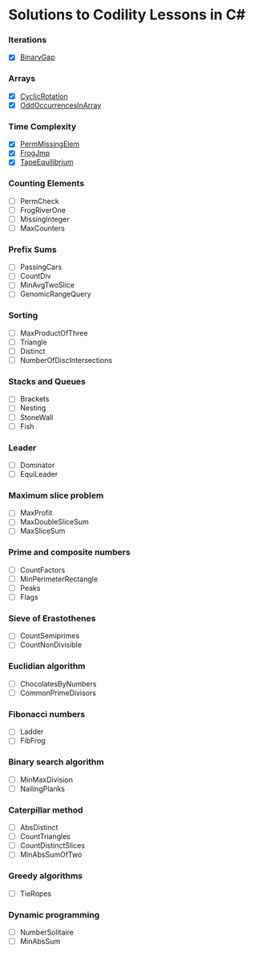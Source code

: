 Solutions to Codility Lessons in C#
=======================

### Iterations
- [x] [BinaryGap](https://app.codility.com/programmers/lessons/1-iterations/binary_gap/)

### Arrays
- [x] [CyclicRotation](https://app.codility.com/programmers/lessons/2-arrays/cyclic_rotation/)
- [x] [OddOccurrencesInArray](https://app.codility.com/programmers/lessons/2-arrays/odd_occurrences_in_array/)

### Time Complexity
- [x] [PermMissingElem](https://app.codility.com/programmers/lessons/3-time_complexity/perm_missing_elem/)
- [x] [FrogJmp](https://app.codility.com/programmers/lessons/3-time_complexity/frog_jmp/)
- [x] [TapeEquilibrium](https://app.codility.com/programmers/lessons/3-time_complexity/tape_equilibrium/)

### Counting Elements
- [ ] PermCheck
- [ ] FrogRiverOne
- [ ] MissingInteger
- [ ] MaxCounters

### Prefix Sums
- [ ] PassingCars
- [ ] CountDiv
- [ ] MinAvgTwoSlice
- [ ] GenomicRangeQuery

### Sorting
- [ ] MaxProductOfThree
- [ ] Triangle
- [ ] Distinct
- [ ] NumberOfDiscIntersections

### Stacks and Queues
- [ ] Brackets
- [ ] Nesting
- [ ] StoneWall
- [ ] Fish
	
### Leader
- [ ] Dominator
- [ ] EquiLeader

### Maximum slice problem
- [ ] MaxProfit
- [ ] MaxDoubleSliceSum
- [ ] MaxSliceSum

### Prime and composite numbers
- [ ] CountFactors
- [ ] MinPerimeterRectangle
- [ ] Peaks
- [ ] Flags

### Sieve of Erastothenes
- [ ] CountSemiprimes
- [ ] CountNonDivisible

### Euclidian algorithm
- [ ] ChocolatesByNumbers
- [ ] CommonPrimeDivisors

### Fibonacci numbers
- [ ] Ladder
- [ ] FibFrog

### Binary search algorithm
- [ ] MinMaxDivision
- [ ] NailingPlanks

### Caterpillar method
- [ ] AbsDistinct
- [ ] CountTriangles
- [ ] CountDistinctSlices
- [ ] MinAbsSumOfTwo

### Greedy algorithms
- [ ] TieRopes

### Dynamic programming
- [ ] NumberSolitaire
- [ ] MinAbsSum
